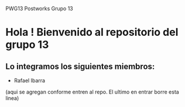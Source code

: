 PWG13
Postworks Grupo 13

#  Hola ! Bienvenido al repositorio del grupo 13

## Lo integramos los siguientes miembros:

* Rafael Ibarra

(aqui se agregan conforme entren al repo. El ultimo en entrar borre esta linea)
